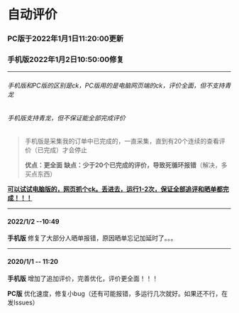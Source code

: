 # 自动评价

### PC版于2022年1月1日11:20:00更新

### 手机版2022年1月2日10:50:00修复

------

###### 手机版和PC版的区别是ck，PC版用的是电脑网页端的ck，评价全面，但不支持青龙

###### 手机版支持青龙，但不保证能全部完成评价

> 手机版是采集我的订单中已完成的，一直采集，直到有20个连续的查看评价（已完成）才会停止
>
> **优点：更全面**       **缺点：少于20个已完成的评价，导致死循环报错**（解决，多买点东西）

**<u>可以试试电脑版的，网页抓个ck。丢进去，运行1-2次，保证全部追评和晒单都完成！！！</u>**

------

#### 2022/1/2 --10:49

**手机版**  修复了大部分人晒单报错，原因晒单忘记加延时了。。。

------

#### 2020/1/1 -- 11:20

**手机版**  增加了追加评价，完善优化，评价更全面！！！

**PC版**  优化速度，修复小bug（还有可能报错，多运行几次就好。如果还不行，在发Issues）

